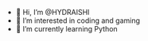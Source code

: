 - 👋 Hi, I’m @HYDRAISHI
- 👀 I’m interested in coding and gaming
- 🌱 I’m currently learning Python

<!---
HYDRAISHI/HYDRAISHI is a ✨ special ✨ repository because its `README.md` (this file) appears on your GitHub profile.
You can click the Preview link to take a look at your changes.
--->
